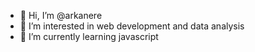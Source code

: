 - 👋 Hi, I’m @arkanere
- 👀 I’m interested in web development and data analysis
- 🌱 I’m currently learning javascript

<!---
arkanere/arkanere is a ✨ special ✨ repository because its `README.md` (this file) appears on your GitHub profile.
You can click the Preview link to take a look at your changes.
--->
